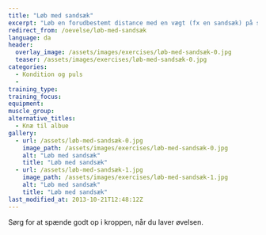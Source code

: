 ```yaml
---
title: "Løb med sandsæk"
excerpt: "Løb en forudbestemt distance med en vægt (fx en sandsæk) på skulderen."
redirect_from: /oevelse/løb-med-sandsæk
language: da
header:
  overlay_image: /assets/images/exercises/løb-med-sandsæk-0.jpg
  teaser: /assets/images/exercises/løb-med-sandsæk-0.jpg
categories:
  - Kondition og puls
  - 
training_type: 
training_focus: 
equipment:
muscle_group:
alternative_titles:
  - Knæ til albue 
gallery:
  - url: /assets/løb-med-sandsæk-0.jpg
    image_path: /assets/images/exercises/løb-med-sandsæk-0.jpg
    alt: "Løb med sandsæk"
    title: "Løb med sandsæk"
  - url: /assets/løb-med-sandsæk-1.jpg
    image_path: /assets/images/exercises/løb-med-sandsæk-1.jpg
    alt: "Løb med sandsæk"
    title: "Løb med sandsæk"
last_modified_at: 2013-10-21T12:48:12Z
---
```


Sørg for at spænde godt op i kroppen, når du laver øvelsen.
